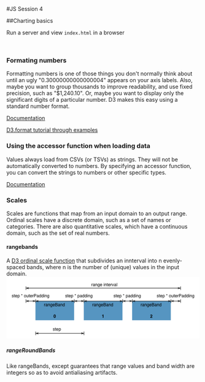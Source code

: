 #JS Session 4

##Charting basics

Run a server and view `index.html` in a browser

<br>

### Formating numbers
Formatting numbers is one of those things you don't normally think about until an ugly "0.30000000000000004" appears on your axis labels. Also, maybe you want to group thousands to improve readability, and use fixed precision, such as "$1,240.10". Or, maybe you want to display only the significant digits of a particular number. D3 makes this easy using a standard number format.
 
[Documentation](https://github.com/mbostock/d3/wiki/Formatting)

[D3.format tutorial through examples](http://koaning.s3-website-us-west-2.amazonaws.com/html/d3format.html)


### Using the accessor function when loading data
Values always load from CSVs (or TSVs) as strings. They will not be automatically converted to numbers. By specifying an accessor function, you can convert the strings to numbers or other specific types.

[Documentation](https://github.com/mbostock/d3/wiki/CSV#parse)


### Scales
Scales are functions that map from an input domain to an output range. Ordinal scales have a discrete domain, such as a set of names or categories. There are also quantitative scales, which have a continuous domain, such as the set of real numbers.
#### rangebands
A [D3 ordinal scale function](https://github.com/mbostock/d3/wiki/Ordinal-Scales#ordinal_rangeBands ) that subdivides an innterval into n evenly-spaced bands, where n is the number of (unique) values in the input domain.
![rangebands](assets/rangebands.png "rangebands")
##### rangeRoundBands
Like rangeBands, except guarantees that range values and band width are integers so as to avoid antialiasing artifacts.

